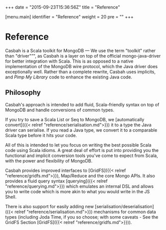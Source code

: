 +++
date = "2015-09-23T15:36:56Z"
title = "Reference"

[menu.main]
  identifier = "Reference"
  weight = 20
  pre = "<i class='fa fa-book'></i>"
+++

# Reference

Casbah is a Scala toolkit for MongoDB — We use the term "toolkit" rather than "driver"”", as Casbah is a layer on top of the official mongo-java-driver for better integration with Scala. This is as opposed to a native implementation of the MongoDB wire protocol, which the Java driver does exceptionally well. Rather than a complete rewrite, Casbah uses implicits, and *Pimp My Library* code to enhance the existing Java code.

## Philosophy

Casbah's approach is intended to add fluid, Scala-friendly syntax on top
of MongoDB and handle conversions of common types.

If you try to save a Scala List or Seq to MongoDB, we
[automatically convert]({{< relref "reference/serialisation.md">}}) it
to a type the Java driver can serialise. If you read a Java type, we convert it
to a comparable Scala type before it hits your
code.

All of this is intended to let you focus on writing the best possible
Scala code using Scala idioms. A great deal of effort is put into
providing you the functional and implicit conversion tools you've come
to expect from Scala, with the power and flexibility of MongoDB.

Casbah provides improved interfaces to [GridFS]({{< relref "reference/gridfs.md">}}),
Map/Reduce and the core Mongo APIs. It also provides a fluid query syntax
[querying]({{< relref "reference/querying.md">}})
which emulates an internal DSL and allows you to write code which is
more akin to what you would write in the JS Shell.

There is also support for easily adding new
[serialisation/deserialisation]({{< relref "reference/serialisation.md">}})
mechanisms for common data types (including Joda Time, if you so choose;
with some caveats - See the GridFS Section  [GridFS]({{< relref "reference/gridfs.md">}})).

